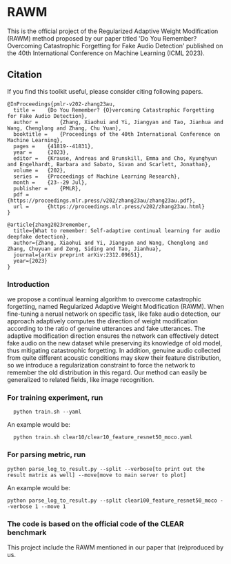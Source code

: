 # RAWM
This is the official project of the Regularized Adaptive Weight Modification (RAWM) method proposed by our paper titled 'Do You Remember? Overcoming Catastrophic Forgetting for Fake Audio Detection' published on the 40th International Conference on Machine Learning (ICML 2023).
## Citation

If you find this toolkit useful, please consider citing following papers.
```
@InProceedings{pmlr-v202-zhang23au,
  title = 	 {Do You Remember? {O}vercoming Catastrophic Forgetting for Fake Audio Detection},
  author =       {Zhang, Xiaohui and Yi, Jiangyan and Tao, Jianhua and Wang, Chenglong and Zhang, Chu Yuan},
  booktitle = 	 {Proceedings of the 40th International Conference on Machine Learning},
  pages = 	 {41819--41831},
  year = 	 {2023},
  editor = 	 {Krause, Andreas and Brunskill, Emma and Cho, Kyunghyun and Engelhardt, Barbara and Sabato, Sivan and Scarlett, Jonathan},
  volume = 	 {202},
  series = 	 {Proceedings of Machine Learning Research},
  month = 	 {23--29 Jul},
  publisher =    {PMLR},
  pdf = 	 {https://proceedings.mlr.press/v202/zhang23au/zhang23au.pdf},
  url = 	 {https://proceedings.mlr.press/v202/zhang23au.html}
}

```
```
@article{zhang2023remember,
  title={What to remember: Self-adaptive continual learning for audio deepfake detection},
  author={Zhang, Xiaohui and Yi, Jiangyan and Wang, Chenglong and Zhang, Chuyuan and Zeng, Siding and Tao, Jianhua},
  journal={arXiv preprint arXiv:2312.09651},
  year={2023}
}
```
### Introduction 
we propose a continual learning algorithm to overcome catastrophic forgetting, named Regularized Adaptive Weight Modification (RAWM). When fine-tuning a nerual network on specific task, like fake audio detection, our approach adaptively computes the direction of weight modification according to the ratio of genuine utterances and fake utterances. The adaptive modification direction ensures the network can effectively detect fake audio on the new dataset while preserving its knowledge of old model, thus mitigating catastrophic forgetting. In addition, genuine audio collected from quite different acoustic conditions may skew their feature distribution, so we introduce a regularization constraint to force the network to remember the old distribution in this regard. Our method can easily be generalized to related fields, like image recognition.
<!-- <!-- ![](./subspaces.jpg) -->

<!-- <img src="./subspaces.jpg" width="50%"> -->

### For training experiment, run 
```
  python train.sh --yaml
```
An example would be: 
```
  python train.sh clear10/clear10_feature_resnet50_moco.yaml
```
### For parsing metric, run
```
python parse_log_to_result.py --split --verbose[to print out the result matrix as well] --move[move to main server to plot] 
```
An example would be: 
```
python parse_log_to_result.py --split clear100_feature_resnet50_moco --verbose 1 --move 1
```
### The code is based on the official code of the CLEAR benchmark
This project include the RAWM mentioned in our paper that (re)produced by us.
